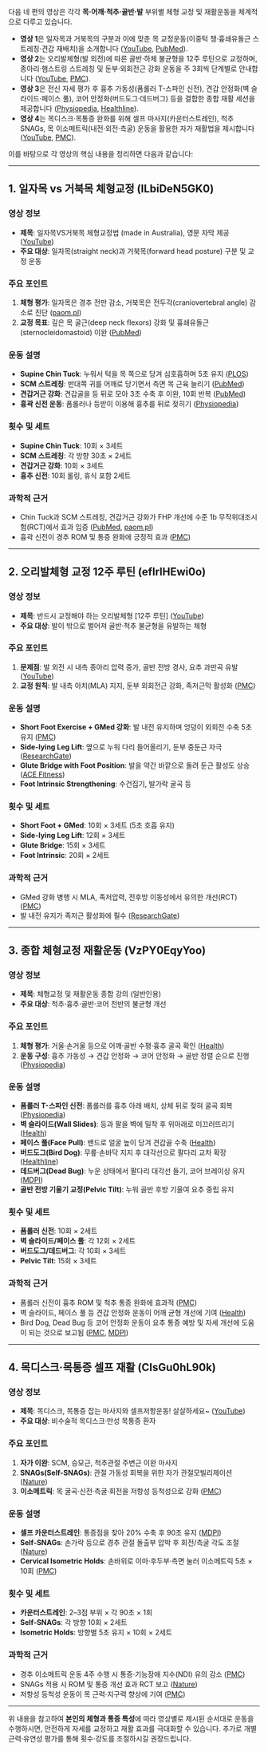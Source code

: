 다음 네 편의 영상은 각각 **목·어깨·척추·골반·발** 부위별 체형 교정 및 재활운동을 체계적으로 다루고 있습니다.

* **영상 1**은 일자목과 거북목의 구분과 이에 맞춘 목 교정운동(이중턱 챙·흉쇄유돌근 스트레칭·견갑 재배치)을 소개합니다 ([YouTube][1], [PubMed][2]).
* **영상 2**는 오리발체형(발 외전)에 따른 골반·하체 불균형을 12주 루틴으로 교정하며, 종아리·햄스트링 스트레칭 및 둔부·외회전근 강화 운동을 주 3회씩 단계별로 안내합니다 ([YouTube][3], [PMC][4]).
* **영상 3**은 전신 자세 평가 후 흉추 가동성(폼롤러 T-스파인 신전), 견갑 안정화(벽 슬라이드·페이스 풀), 코어 안정화(버드도그·데드버그) 등을 결합한 종합 재활 세션을 제공합니다 ([Physiopedia][5], [Healthline][6]).
* **영상 4**는 목디스크·목통증 완화를 위해 셀프 마사지(카운터스트레인), 척추 SNAGs, 목 이소메트릭(내전·외전·측굴) 운동을 활용한 자가 재활법을 제시합니다 ([YouTube][7], [PMC][8]).

이를 바탕으로 각 영상의 핵심 내용을 정리하면 다음과 같습니다:

---

## 1. 일자목 vs 거북목 체형교정 (ILbiDeN5GK0)

### 영상 정보

* **제목**: 일자목VS거북목 체형교정법 (made in Australia), 영문 자막 제공 ([YouTube][1])
* **주요 대상**: 일자목(straight neck)과 거북목(forward head posture) 구분 및 교정 운동

### 주요 포인트

1. **체형 평가**: 일자목은 경추 전만 감소, 거북목은 전두각(craniovertebral angle) 감소로 진단 ([paom.pl][9])
2. **교정 목표**: 깊은 목 굴근(deep neck flexors) 강화 및 흉쇄유돌근(sternocleidomastoid) 이완 ([PubMed][2])

### 운동 설명

* **Supine Chin Tuck**: 누워서 턱을 목 쪽으로 당겨 심호흡하며 5초 유지 ([PLOS][10])
* **SCM 스트레칭**: 반대쪽 귀를 어깨로 당기면서 측면 목 근육 늘리기 ([PubMed][2])
* **견갑거근 강화**: 견갑골을 등 뒤로 모아 3초 수축 후 이완, 10회 반복 ([PubMed][2])
* **흉곽 신전 운동**: 폼롤러나 등받이 이용해 흉추를 뒤로 젖히기 ([Physiopedia][5])

### 횟수 및 세트

* **Supine Chin Tuck**: 10회 × 3세트
* **SCM 스트레칭**: 각 방향 30초 × 2세트
* **견갑거근 강화**: 10회 × 3세트
* **흉추 신전**: 10회 롤링, 휴식 포함 2세트

### 과학적 근거

* Chin Tuck과 SCM 스트레칭, 견갑거근 강화가 FHP 개선에 수준 1b 무작위대조시험(RCT)에서 효과 입증 ([PubMed][2], [paom.pl][9])
* 흉곽 신전이 경추 ROM 및 통증 완화에 긍정적 효과 ([PMC][11])

---

## 2. 오리발체형 교정 12주 루틴 (eflrlHEwi0o)

### 영상 정보

* **제목**: 반드시 교정해야 하는 오리발체형 \[12주 루틴] ([YouTube][3])
* **주요 대상**: 발이 밖으로 벌어져 골반·척추 불균형을 유발하는 체형

### 주요 포인트

1. **문제점**: 발 외전 시 내측 종아리 압력 증가, 골반 전방 경사, 요추 과만곡 유발 ([YouTube][3])
2. **교정 원칙**: 발 내측 아치(MLA) 지지, 둔부 외회전근 강화, 족저근막 활성화 ([PMC][4])

### 운동 설명

* **Short Foot Exercise + GMed 강화**: 발 내전 유지하며 엉덩이 외회전 수축 5초 유지 ([PMC][4])
* **Side-lying Leg Lift**: 옆으로 누워 다리 들어올리기, 둔부 중둔근 자극 ([ResearchGate][12])
* **Glute Bridge with Foot Position**: 발을 약간 바깥으로 돌려 둔근 활성도 상승 ([ACE Fitness][13])
* **Foot Intrinsic Strengthening**: 수건집기, 발가락 굴곡 등

### 횟수 및 세트

* **Short Foot + GMed**: 10회 × 3세트 (5초 호흡 유지)
* **Side-lying Leg Lift**: 12회 × 3세트
* **Glute Bridge**: 15회 × 3세트
* **Foot Intrinsic**: 20회 × 2세트

### 과학적 근거

* GMed 강화 병행 시 MLA, 족저압력, 전후방 이동성에서 유의한 개선(RCT) ([PMC][4])
* 발 내전 유지가 족저근 활성화에 필수 ([ResearchGate][14])

---

## 3. 종합 체형교정 재활운동 (VzPY0EqyYoo)

### 영상 정보

* **제목**: 체형교정 및 재활운동 종합 강의 (일반인용)
* **주요 대상**: 척추·흉추·골반·코어 전반의 불균형 개선

### 주요 포인트

1. **체형 평가**: 거울·손거울 등으로 어깨·골반 수평·흉추 굴곡 확인 ([Health][15])
2. **운동 구성**: 흉추 가동성 → 견갑 안정화 → 코어 안정화 → 골반 정렬 순으로 진행 ([Physiopedia][5])

### 운동 설명

* **폼롤러 T-스파인 신전**: 폼롤러를 흉추 아래 배치, 상체 뒤로 젖혀 굴곡 회복 ([Physiopedia][5])
* **벽 슬라이드(Wall Slides)**: 등과 팔을 벽에 밀착 후 위아래로 미끄러뜨리기 ([Health][15])
* **페이스 풀(Face Pull)**: 밴드로 얼굴 높이 당겨 견갑골 수축 ([Health][15])
* **버드도그(Bird Dog)**: 무릎·손바닥 지지 후 대각선으로 팔다리 교차 확장 ([Healthline][6])
* **데드버그(Dead Bug)**: 누운 상태에서 팔다리 대각선 들기, 코어 브레이싱 유지 ([MDPI][16])
* **골반 전방 기울기 교정(Pelvic Tilt)**: 누워 골반 후방 기울여 요추 중립 유지

### 횟수 및 세트

* **폼롤러 신전**: 10회 × 2세트
* **벽 슬라이드/페이스 풀**: 각 12회 × 2세트
* **버드도그/데드버그**: 각 10회 × 3세트
* **Pelvic Tilt**: 15회 × 3세트

### 과학적 근거

* 폼롤러 신전이 흉추 ROM 및 척추 통증 완화에 효과적 ([PMC][11])
* 벽 슬라이드, 페이스 풀 등 견갑 안정화 운동이 어깨 균형 개선에 기여 ([Health][15])
* Bird Dog, Dead Bug 등 코어 안정화 운동이 요추 통증 예방 및 자세 개선에 도움이 되는 것으로 보고됨 ([PMC][17], [MDPI][16])

---

## 4. 목디스크·목통증 셀프 재활 (CIsGu0hL90k)

### 영상 정보

* **제목**: 목디스크, 목통증 잡는 마사지와 셀프저항운동! 살살하세요\~ ([YouTube][7])
* **주요 대상**: 비수술적 목디스크·만성 목통증 환자

### 주요 포인트

1. **자가 이완**: SCM, 승모근, 척추관절 주변근 이완 마사지
2. **SNAGs(Self-SNAGs)**: 관절 가동성 회복을 위한 자가 관절모빌리제이션 ([Nature][18])
3. **이소메트릭**: 목 굴곡·신전·측굴·회전을 저항성 등척성으로 강화 ([PMC][8])

### 운동 설명

* **셀프 카운터스트레인**: 통증점을 찾아 20% 수축 후 90초 유지 ([MDPI][19])
* **Self-SNAGs**: 손가락 등으로 경추 관절 돌출부 압박 후 회전/측굴 각도 조절 ([Nature][18])
* **Cervical Isometric Holds**: 손바위로 이마·후두부·측면 눌러 이소메트릭 5초 × 10회 ([PMC][8])

### 횟수 및 세트

* **카운터스트레인**: 2–3점 부위 × 각 90초 × 1회
* **Self-SNAGs**: 각 방향 10회 × 2세트
* **Isometric Holds**: 방향별 5초 유지 × 10회 × 2세트

### 과학적 근거

* 경추 이소메트릭 운동 4주 수행 시 통증·기능장애 지수(NDI) 유의 감소 ([PMC][8])
* SNAGs 적용 시 ROM 및 통증 개선 효과 RCT 보고 ([Nature][18])
* 저항성 등척성 운동이 목 근력·지구력 향상에 기여 ([PMC][20])

---

위 내용을 참고하여 **본인의 체형과 통증 특성**에 따라 영상별로 제시된 순서대로 운동을 수행하시면, 안전하게 자세를 교정하고 재활 효과를 극대화할 수 있습니다. 추가로 개별 근력·유연성 평가를 통해 횟수·강도를 조절하시길 권장드립니다.

[1]: https://www.youtube.com/watch?v=ILbiDeN5GK0&utm_source=chatgpt.com "Straight neck syndrom VS forward head posture ?! whats ... - YouTube"
[2]: https://pubmed.ncbi.nlm.nih.gov/35172275/?utm_source=chatgpt.com "Evidence-Based Corrective Exercise Intervention for Forward Head ..."
[3]: https://www.youtube.com/watch?v=eflrlHEwi0o&utm_source=chatgpt.com "반드시 교정해야 하는 오리발체형 [12주 루틴] - YouTube"
[4]: https://pmc.ncbi.nlm.nih.gov/articles/PMC9993003/?utm_source=chatgpt.com "Gluteus medius muscle strengthening exercise effects on medial ..."
[5]: https://www.physio-pedia.com/Thoracic_Manual_Techniques_and_Exercises?utm_source=chatgpt.com "Thoracic Manual Techniques and Exercises - Physiopedia"
[6]: https://www.healthline.com/health/bird-dog-exercise?utm_source=chatgpt.com "Bird Dog Exercise: How to Do, Variations, and Muscles Targeted"
[7]: https://www.youtube.com/watch?v=CIsGu0hL90k&utm_source=chatgpt.com "목디스크, 목통증 잡는 마사지와 셀프저항운동! 살살하세요~ - YouTube"
[8]: https://pmc.ncbi.nlm.nih.gov/articles/PMC9205102/?utm_source=chatgpt.com "Effectiveness of isometric exercises on disability and pain of cervical ..."
[9]: https://www.paom.pl/Comparing-the-immediate-effect-of-chin-tuck-and-turtle-exercises-on-forward-head%2C113565%2C0%2C2.html?utm_source=chatgpt.com "Comparing the immediate effect of chin tuck and turtle exercises on ..."
[10]: https://journals.plos.org/plosone/article/file?id=10.1371%2Fjournal.pone.0297863&type=printable&utm_source=chatgpt.com "[PDF] based exercise therapy in forward head posture - PLOS"
[11]: https://pmc.ncbi.nlm.nih.gov/articles/PMC9275077/?utm_source=chatgpt.com "A Single-Center Study Comparing the Effects of Thoracic Spine ..."
[12]: https://www.researchgate.net/publication/285868867_Gluteus_Medius_Activity_during_3_Variations_of_Isometric_Single-Leg_Stance?utm_source=chatgpt.com "Gluteus Medius Activity during 3 Variations of Isometric Single-Leg ..."
[13]: https://www.acefitness.org/continuing-education/prosource/october-2014/5013/build-strong-glutes-and-a-pain-free-lower-back/?srsltid=AfmBOorznws6XI5mbT08RRa545jdwodyfS8HAIM59i2ctLSw6nP3qobp&utm_source=chatgpt.com "Strong Glutes & Pain-Free Lower Back | ProSource - ACE Fitness"
[14]: https://www.researchgate.net/publication/366278313_A_comprehensive_exercise_program_improves_foot_alignment_in_people_with_flexible_flat_foot_a_randomised_trial?utm_source=chatgpt.com "A comprehensive exercise program improves foot alignment in ..."
[15]: https://www.health.com/posture-exercises-8738350?utm_source=chatgpt.com "10 Posture Exercises To Boost Your Health and Confidence"
[16]: https://www.mdpi.com/2411-5142/9/2/70?utm_source=chatgpt.com "A Comparison between Core Stability Exercises and Muscle ... - MDPI"
[17]: https://pmc.ncbi.nlm.nih.gov/articles/PMC10305076/?utm_source=chatgpt.com "Electromyographic and Stabilometric Analysis of the Static and ..."
[18]: https://www.nature.com/articles/s41598-024-55181-8?utm_source=chatgpt.com "Effects of exercise combined with cervicothoracic spine self ... - Nature"
[19]: https://www.mdpi.com/2076-3417/14/16/7000?utm_source=chatgpt.com "Post-Isometric Relaxation versus Self-Stretching for Non-Specific ..."
[20]: https://pmc.ncbi.nlm.nih.gov/articles/PMC9524965/?utm_source=chatgpt.com "Effects of isometric training on the treatment of patients with neck pain"
